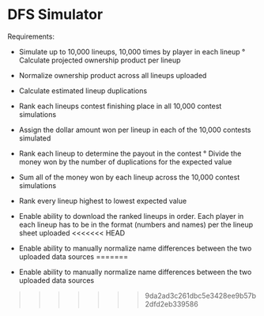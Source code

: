 # DFS Simulator

Requirements:

* Simulate up to 10,000 lineups, 10,000 times by player in each lineup
° Calculate projected ownership product per lineup
* Normalize ownership product across all lineups uploaded
* Calculate estimated lineup duplications
* Rank each lineups contest finishing place in all 10,000 contest simulations
* Assign the dollar amount won per lineup in each of the 10,000 contests simulated
* Rank each lineup to determine the payout in the contest
° Divide the money won by the number of duplications for the expected value
* Sum all of the money won by each lineup across the 10,000 contest simulations
* Rank every lineup highest to lowest expected value

* Enable ability to download the ranked lineups in order. Each player in each lineup has to be in the format (numbers and names) per the lineup sheet uploaded
<<<<<<< HEAD
* Enable ability to manually normalize name differences between the two uploaded data sources
=======
* Enable ability to manually normalize name differences between the two uploaded data sources



>>>>>>> 9da2ad3c261dbc5e3428ee9b57b2dfd2eb339586
